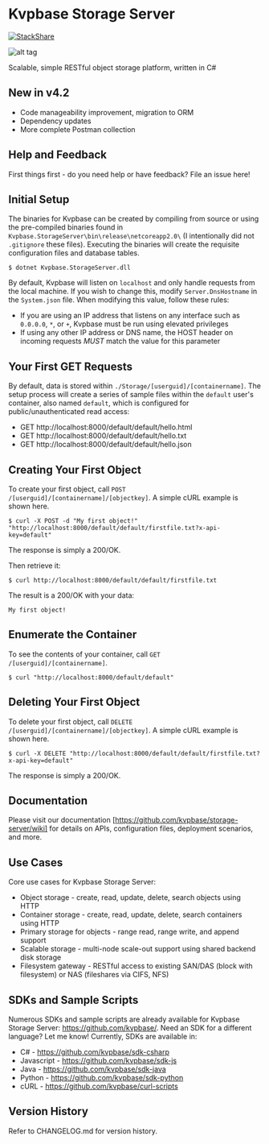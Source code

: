 # Kvpbase Storage Server
 
[![StackShare](http://img.shields.io/badge/tech-stack-0690fa.svg?style=flat)](https://stackshare.io/jchristn/kvpbase)

![alt tag](https://github.com/kvpbase/storage-server/blob/master/assets/diagram.png)

Scalable, simple RESTful object storage platform, written in C#

## New in v4.2

- Code manageability improvement, migration to ORM
- Dependency updates
- More complete Postman collection

## Help and Feedback

First things first - do you need help or have feedback?  File an issue here!

## Initial Setup

The binaries for Kvpbase can be created by compiling from source or using the pre-compiled binaries found in ```Kvpbase.StorageServer\bin\release\netcoreapp2.0\``` (I intentionally did not ```.gitignore``` these files).  Executing the binaries will create the requisite configuration files and database tables.

```
$ dotnet Kvpbase.StorageServer.dll
```

By default, Kvpbase will listen on ```localhost``` and only handle requests from the local machine.  If you wish to change this, modify ```Server.DnsHostname``` in the ```System.json``` file.  When modifying this value, follow these rules:

- If you are using an IP address that listens on any interface such as ```0.0.0.0```, ```*```, or ```+```, Kvpbase must be run using elevated privileges
- If using any other IP address or DNS name, the HOST header on incoming requests *MUST* match the value for this parameter

## Your First GET Requests

By default, data is stored within ```./Storage/[userguid]/[containername]```.  The setup process will create a series of sample files within the ```default``` user's container, also named ```default```, which is configured for public/unauthenticated read access:

- GET http://localhost:8000/default/default/hello.html 
- GET http://localhost:8000/default/default/hello.txt 
- GET http://localhost:8000/default/default/hello.json 

## Creating Your First Object

To create your first object, call ```POST /[userguid]/[containername]/[objectkey]```.  A simple cURL example is shown here.
```
$ curl -X POST -d "My first object!" "http://localhost:8000/default/default/firstfile.txt?x-api-key=default"
```

The response is simply a 200/OK. 

Then retrieve it:
```
$ curl http://localhost:8000/default/default/firstfile.txt
```

The result is a 200/OK with your data:
```
My first object!
```

## Enumerate the Container

To see the contents of your container, call ```GET /[userguid]/[containername]```.
```
$ curl "http://localhost:8000/default/default"
```

## Deleting Your First Object

To delete your first object, call ```DELETE /[userguid]/[containername]/[objectkey]```.  A simple cURL example is shown here.
```
$ curl -X DELETE "http://localhost:8000/default/default/firstfile.txt?x-api-key=default"
```

The response is simply a 200/OK.

## Documentation

Please visit our documentation [https://github.com/kvpbase/storage-server/wiki] for details on APIs, configuration files, deployment scenarios, and more. 
  
## Use Cases

Core use cases for Kvpbase Storage Server:

- Object storage - create, read, update, delete, search objects using HTTP
- Container storage - create, read, update, delete, search containers using HTTP
- Primary storage for objects - range read, range write, and append support
- Scalable storage - multi-node scale-out support using shared backend disk storage 
- Filesystem gateway - RESTful access to existing SAN/DAS (block with filesystem) or NAS (fileshares via CIFS, NFS)

## SDKs and Sample Scripts

Numerous SDKs and sample scripts are already available for Kvpbase Storage Server: https://github.com/kvpbase/.  Need an SDK for a different language?  Let me know!  Currently, SDKs are available in:

- C# - https://github.com/kvpbase/sdk-csharp
- Javascript - https://github.com/kvpbase/sdk-js
- Java - https://github.com/kvpbase/sdk-java
- Python - https://github.com/kvpbase/sdk-python
- cURL - https://github.com/kvpbase/curl-scripts

## Version History

Refer to CHANGELOG.md for version history.
